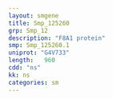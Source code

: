 ```yaml
---
layout: smgene
title: Smp_125260
grp: Smp_12
description: "F8A1 protein"
smp: Smp_125260.1
uniprot: "G4V733"
length:   960
cdd: "ns"
kk: ns
categories: sm
---
```


